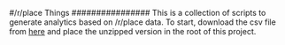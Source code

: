 #/r/place Things
################
This is a collection of scripts to generate analytics based on /r/place data.
To start, download the csv file from [here](https://www.reddit.com/r/redditdata/comments/6640ru/place_datasets_april_fools_2017/) and place the unzipped version in the root of this project.
